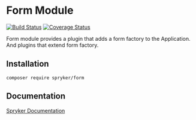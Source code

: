 # Form Module
[![Build Status](https://travis-ci.org/spryker/form.svg)](https://travis-ci.org/spryker/form)
[![Coverage Status](https://coveralls.io/repos/github/spryker/form/badge.svg)](https://coveralls.io/github/spryker/form)

Form module provides a plugin that adds a form factory to the Application. And plugins that extend form factory.

## Installation

```
composer require spryker/form
```

## Documentation

[Spryker Documentation](https://academy.spryker.com/developing_with_spryker/module_guide/modules.html)
